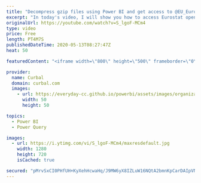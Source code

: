 ```yaml
---
title: "Decompress gzip files using Power BI and get access to @EU_Eurostat data."
excerpt: "In today's video, I will show you how to access Eurostat open data using power bi.  Most data is stored in gzip files and you need to know how to decompress gzip files to be able to get the data. I will show you two methods in this video.  Link to Eurostat data portal: https://ec.europa.eu/eurostat/data/database?node_code=demo_gind"
originalUrl: https://youtube.com/watch?v=S_lgoF-MCm4
type: video
price: Free
length: PT4M7S
publishedDateTime: 2020-05-13T08:27:47Z
heat: 50

featuredContent: "<iframe width=\"800\" height=\"500\" frameborder=\"0\" src=\"https://www.youtube.com/embed/S_lgoF-MCm4\" allow=\"accelerometer; autoplay; encrypted-media; gyroscope; picture-in-picture\" allowfullscreen></iframe>"

provider:
  name: Curbal
  domain: curbal.com
  images:
    - url: https://everyday-cc.github.io/powerbi/assets/images/organizations/curbal.com-50x50.jpg
      width: 50
      height: 50

topics:
  - Power BI
  - Power Query

images:
  - url: https://i.ytimg.com/vi/S_lgoF-MCm4/maxresdefault.jpg
    width: 1280
    height: 720
    isCached: true

secured: "pMrvSxCI0PHfUH+KyXehHcwaHq/J9MW6yX8IZLuW16NQtA2bmnKpCarDAIpVNwbhsKGlGzIelAJbTwZ6OftEWDGdl6a90N0P8+/TEN7hUX+Xi/N2i8v5FewE2QOgpeEZJNYMvWJaFOxKZe0XYKVyoTFADWMbv8omdLoPIqpML888DryaGDfq3WVHUawAIx3hwDplXVYRRtxPM3Zonk0IdzmizmmFrJlYG5P4a2noOSelyrg8IBT2p6L4yl0xdQwydocR4pcol5WWBi4X2PliTjTCCsMfCTT28vaSlX9NVqNyW9c/1W8IdqwMqC2BATXreVqEiHYC1vl7C6+aRVbn3PqKX83091HICs04FJkPzGdy9CPyR/KD239j59FEg0zbJOHSCyMOHBZSK7jrlX+vwRfIXcRwqyj3pjmcnSREE9s=;n3mPfI3O5hGNVxdATTXEZA=="
---
```


